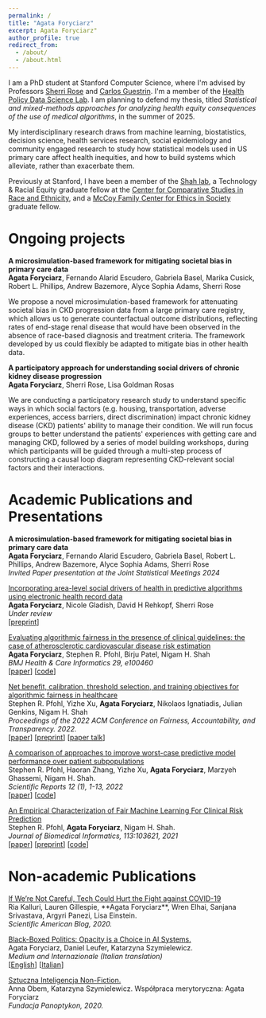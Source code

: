 ```yaml
---
permalink: /
title: "Agata Foryciarz"
excerpt: Agata Foryciarz"
author_profile: true
redirect_from: 
  - /about/
  - /about.html
---
```


I am a PhD student at Stanford Computer Science, where I'm advised by Professors [Sherri Rose](http://drsherrirose.org/) and [Carlos Guestrin](https://guestrin.su.domains/). 
I'm a member of the [Health Policy Data Science Lab](http://healthpolicydatascience.org/). I am planning to defend my thesis, titled _Statistical and mixed-methods approaches for analyzing health equity consequences of the use of medical algorithms_, in the summer of 2025.

My interdisciplinary research draws from machine learning, biostatistics, decision science, health services research, social epidemiology and community engaged research to study how statistical models used in US primary care affect health inequities, and how to build systems which alleviate, rather than exacerbate them.

Previously at Stanford, I have been a member of the [Shah lab](https://shahlab.stanford.edu/), a Technology & Racial Equity graduate fellow at the [Center for
Comparative Studies in Race and Ethnicity](https://ccsre.stanford.edu/), and a [McCoy Family Center for Ethics in Society](https://ethicsinsociety.stanford.edu/) graduate fellow.

Ongoing projects
======
<b> A microsimulation-based framework for mitigating societal bias in primary care data </b>
<br>
<b>Agata Foryciarz</b>, Fernando Alarid Escudero, Gabriela Basel, Marika Cusick, Robert L. Phillips, Andrew Bazemore, Alyce Sophia Adams, Sherri Rose

We propose a novel microsimulation-based framework for attenuating societal bias in CKD progression data from a large primary care registry, which allows us to generate counterfactual outcome distributions, reflecting rates of end-stage renal disease that would have been observed in the absence of race-based diagnosis and treatment criteria. The framework developed by us could flexibly be adapted to mitigate bias in other health data. 

<b> A participatory approach for understanding social drivers of chronic kidney disease progression</b>
<br>
<b>Agata Foryciarz</b>, Sherri Rose, Lisa Goldman Rosas

We are conducting a participatory research study to understand specific ways in which social factors (e.g. housing, transportation, adverse experiences, access barriers, direct discrimination) impact chronic kidney disease (CKD) patients' ability to manage their condition. We will run focus groups to better understand the patients' experiences with getting care and managing CKD, followed by a series of model building workshops, during which participants will be guided through a multi-step process of constructing a causal loop diagram representing CKD-relevant social factors and their interactions.


Academic Publications and Presentations
======

<b> A microsimulation-based framework for mitigating societal bias in primary care data </b>
<br>
<b>Agata Foryciarz</b>, Fernando Alarid Escudero, Gabriela Basel, Robert L. Phillips, Andrew Bazemore, Alyce Sophia Adams, Sherri Rose
<br>
<i>Invited Paper presentation at the Joint Statistical Meetings 2024</i>

<a href="/files/Foryciarz2024.pdf">Incorporating area-level social drivers of health in predictive algorithms using electronic health record data</a>
<br>
<b>Agata Foryciarz</b>, Nicole Gladish, David H Rehkopf, Sherri Rose
<br>
<i>Under review</i>
<br>
\[<a href="/files/Foryciarz2024.pdf">preprint</a>\]

<a href="https://informatics.bmj.com/content/29/1/e100460.full">Evaluating algorithmic fairness in the presence of clinical guidelines: the case of atherosclerotic cardiovascular disease risk estimation</a>
<br>
<b>Agata Foryciarz</b>, Stephen R. Pfohl, Birju Patel, Nigam H. Shah
<br>
<i>BMJ Health & Care Informatics 29, e100460</i>
<br>
\[<a href="https://arxiv.org/abs/2202.01906">paper</a>\]
\[<a href="https://github.com/agataf/fairness_eval_ascvd">code</a>\]

<a href="https://arxiv.org/abs/2202.01906">Net benefit, calibration, threshold selection, and training objectives for algorithmic fairness in healthcare</a>
<br>
Stephen R. Pfohl, Yizhe Xu, <b>Agata Foryciarz</b>, Nikolaos Ignatiadis, Julian Genkins, Nigam H. Shah
<br>
<i>Proceedings of the 2022 ACM Conference on Fairness, Accountability, and Transparency. 2022.</i>
<br>
\[<a href="https://dl.acm.org/doi/abs/10.1145/3531146.3533166">paper</a>\]
\[<a href="https://arxiv.org/abs/2202.01906">preprint</a>\]
\[<a href="https://www.youtube.com/watch?v=LBFPHd7q-eU">paper talk</a>\]

<a href="https://www.nature.com/articles/s41598-022-07167-7">A comparison of approaches to improve worst-case predictive model performance over patient subpopulations</a>
<br>
Stephen R. Pfohl, Haoran Zhang, Yizhe Xu, **Agata Foryciarz**, Marzyeh Ghassemi, Nigam H. Shah.
<br>
<i>Scientific Reports 12 (1), 1-13, 2022</i>
<br>
\[<a href="https://www.nature.com/articles/s41598-022-07167-7">paper</a>\] \[<a href="https://github.com/som-shahlab/subpopulation_robustness">code</a>\]


<a href="https://www.sciencedirect.com/science/article/abs/pii/S1532046420302495">An Empirical Characterization of Fair Machine Learning For Clinical Risk Prediction</a>
<br>
Stephen R. Pfohl, **Agata Foryciarz**, Nigam H. Shah.
<br>
<i>Journal of Biomedical Informatics, 113:103621, 2021</i>
<br>
\[<a href="https://www.sciencedirect.com/science/article/abs/pii/S1532046420302495">paper</a>\] \[<a href="https://arxiv.org/abs/2007.10306">preprint</a>\] \[<a href="https://github.com/som-shahlab/fairness_benchmark">code</a>\]

Non-academic Publications 
======
<a href="https://blogs.scientificamerican.com/observations/if-were-not-careful-tech-could-hurt-the-fight-against-covid-19/">
If We’re Not Careful, Tech Could Hurt the Fight against COVID-19</a>
<br>
Ria Kalluri, Lauren Gillespie, **Agata Foryciarz**, Wren Elhai, Sanjana Srivastava, Argyri Panezi, Lisa Einstein.<br>
<i>Scientific American Blog, 2020.</i>
<br>


<a href="https://medium.com/@szymielewicz/black-boxed-politics-cebc0d5a54ad">Black-Boxed Politics: Opacity is a Choice in AI Systems.</a>
<br>
Agata Foryciarz, Daniel Leufer, Katarzyna Szymielewicz.<br>
<i>Medium and Internazionale (Italian translation)</i>
<br>
\[<a href="https://medium.com/@szymielewicz/black-boxed-politics-cebc0d5a54ad">English</a>\]
\[<a href="https://www.internazionale.it/sommario/1346">Italian</a>\]


<a href="https://panoptykon.org/sztuczna-inteligencja-non-fiction">Sztuczna Inteligencja Non-Fiction.</a>
<br>
Anna Obem, Katarzyna Szymielewicz. Współpraca merytoryczna: Agata Foryciarz<br>
<i>Fundacja Panoptykon, 2020.</i>
<br>
